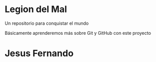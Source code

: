 # Legion del Mal
Un repositorio para conquistar el mundo

Básicamente aprenderemos más sobre Git y GitHub con este proyecto


# Jesus Fernando
